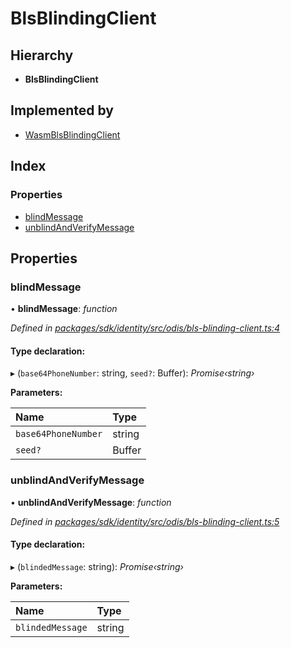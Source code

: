 # BlsBlindingClient

## Hierarchy

* **BlsBlindingClient**

## Implemented by

* [WasmBlsBlindingClient]()

## Index

### Properties

* [blindMessage]()
* [unblindAndVerifyMessage]()

## Properties

### blindMessage

• **blindMessage**: _function_

_Defined in_ [_packages/sdk/identity/src/odis/bls-blinding-client.ts:4_](https://github.com/celo-org/celo-monorepo/blob/master/packages/sdk/identity/src/odis/bls-blinding-client.ts#L4)

#### Type declaration:

▸ \(`base64PhoneNumber`: string, `seed?`: Buffer\): _Promise‹string›_

**Parameters:**

| Name | Type |
| :--- | :--- |
| `base64PhoneNumber` | string |
| `seed?` | Buffer |

### unblindAndVerifyMessage

• **unblindAndVerifyMessage**: _function_

_Defined in_ [_packages/sdk/identity/src/odis/bls-blinding-client.ts:5_](https://github.com/celo-org/celo-monorepo/blob/master/packages/sdk/identity/src/odis/bls-blinding-client.ts#L5)

#### Type declaration:

▸ \(`blindedMessage`: string\): _Promise‹string›_

**Parameters:**

| Name | Type |
| :--- | :--- |
| `blindedMessage` | string |

